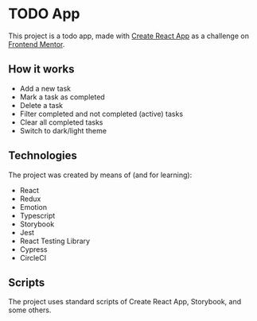 # TODO App

This project is a todo app, made with [Create React App](https://github.com/facebook/create-react-app) as a challenge on [Frontend Mentor](https://www.frontendmentor.io).

## How it works

- Add a new task
- Mark a task as completed
- Delete a task
- Filter completed and not completed (active) tasks
- Clear all completed tasks
- Switch to dark/light theme

## Technologies

The project was created by means of (and for learning):
- React
- Redux
- Emotion
- Typescript
- Storybook
- Jest
- React Testing Library
- Cypress
- CircleCI

## Scripts

The project uses standard scripts of Create React App, Storybook, and some others.
